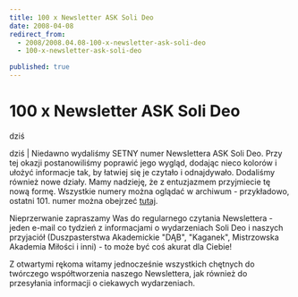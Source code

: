 ```yaml
---
title: 100 x Newsletter ASK Soli Deo
date: 2008-04-08
redirect_from: 
  - 2008/2008.04.08-100-x-newsletter-ask-soli-deo
  - 100-x-newsletter-ask-soli-deo

published: true
---
```




# 100 x Newsletter ASK Soli Deo

<time>dziś</time>

dziś | 
Niedawno wydaliśmy SETNY numer Newslettera ASK Soli Deo. Przy tej okazji postanowiliśmy poprawić jego wygląd, dodając nieco kolorów i ułożyć informacje tak, by łatwiej się je czytało i odnajdywało. Dodaliśmy również nowe działy. Mamy nadzieję, że z entuzjazmem przyjmiecie tę nową formę. Wszystkie numery można oglądać w archiwum - przykładowo, ostatni 101. numer można obejrzeć [tutaj](http://solideo.pl/sd/mainsite/newsletter/arch.php?ar=(101)%202008.04.07.htm&lang=pl).

Nieprzerwanie zapraszamy Was do regularnego czytania Newslettera - jeden e-mail co tydzień z informacjami o wydarzeniach Soli Deo i naszych przyjaciół (Duszpasterstwa Akademickie "DĄB", "Kaganek", Mistrzowska Akademia Miłości i inni) - to może być coś akurat dla Ciebie!

Z otwartymi rękoma witamy jednocześnie wszystkich chętnych do twórczego współtworzenia naszego Newslettera, jak również do przesyłania informacji o ciekawych wydarzeniach.



<!--CONTENT FROM OLD SERVER (jos before 2013): dziś | 
Niedawno wydaliśmy SETNY numer Newslettera ASK Soli Deo. Przy tej okazji postanowiliśmy poprawić jego wygląd, dodając nieco kolorów i ułożyć informacje tak, by łatwiej się je czytało i odnajdywało. Dodaliśmy również nowe działy. Mamy nadzieję, że z entuzjazmem przyjmiecie tę nową formę. Wszystkie numery można oglądać w archiwum - przykładowo, ostatni 101. numer można obejrzeć [tutaj](http://solideo.pl/sd/mainsite/newsletter/arch.php?ar=(101)%202008.04.07.htm&lang=pl).



Nieprzerwanie zapraszamy Was do regularnego czytania Newslettera - jeden e-mail co tydzień z informacjami o wydarzeniach Soli Deo i naszych przyjaciół (Duszpasterstwa Akademickie "DĄB", "Kaganek", Mistrzowska Akademia Miłości i inni) - to może być coś akurat dla Ciebie!



Z otwartymi rękoma witamy jednocześnie wszystkich chętnych do twórczego współtworzenia naszego Newslettera, jak również do przesyłania informacji o ciekawych wydarzeniach.


-->

<!--{{json:{"created_date":"2008-04-08 17:37:16","publish_down":"0000-00-00 00:00:00","id":"607"}}}-->